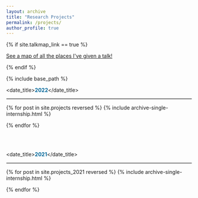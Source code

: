 ```yaml
---
layout: archive
title: "Research Projects"
permalink: /projects/
author_profile: true
---
```


{% if site.talkmap_link == true %}
<p style="text-decoration:underline;"><a href="/talkmap.html">See a map of all the places I've given a talk!</a></p>
{% endif %}

{% include base_path %}

<head>
  <style>
    date_title {
      font-family: 'Lato', Verdana, Helvetica, sans-serif;
      font-size: 22px;
      text-align: left;
  }
  </style>
</head>

<date_title><b style="color:#069;">2022</b></date_title>
    <hr style="border:1px solid #d3d3d3;width:100%;text-align:left;margin-left:0">
{% for post in site.projects reversed %}
  {% include archive-single-internship.html %}
 <!-- {% include archive-single-project.html %} -->
{% endfor %}

<br><br>

<date_title><b style="color:#069;">2021</b></date_title>
    <hr style="border:1px solid #d3d3d3;width:100%;text-align:left;margin-left:0">
{% for post in site.projects_2021 reversed %}
  {% include archive-single-internship.html %}
 <!-- {% include archive-single-project.html %} -->
{% endfor %}
